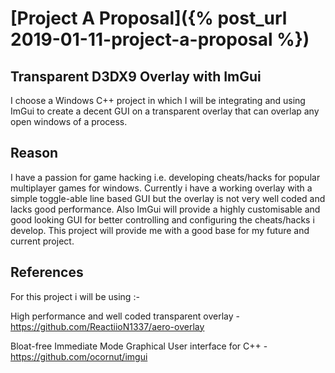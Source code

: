 # [Project A Proposal]({% post_url 2019-01-11-project-a-proposal %})

## Transparent D3DX9 Overlay with ImGui
I choose a Windows C++ project in which I will be integrating and using ImGui to create a decent GUI on a transparent overlay that can overlap any open windows of a process.

## Reason
I have a passion for game hacking i.e. developing cheats/hacks for popular multiplayer games for windows. Currently i have a working overlay with a simple toggle-able line based GUI but the overlay is not very well coded and lacks good performance. Also ImGui will provide a highly customisable and good looking GUI for better controlling and configuring the cheats/hacks i develop. This project will provide me with a good base for my future and current project.

## References
For this project i will be using :-

High performance and well coded transparent overlay - https://github.com/ReactiioN1337/aero-overlay

Bloat-free Immediate Mode Graphical User interface for C++ - https://github.com/ocornut/imgui

